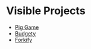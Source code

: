 # Visible Projects

- [Pig Game](https://piggame.netlify.com)
- [Budgety](https://budgety.netlify.com)
- [Forkify](https://hoeruforkify.netlify.com)
